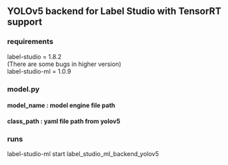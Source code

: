 ## YOLOv5 backend for Label Studio with TensorRT support
### requirements
label-studio = 1.8.2 \
(There are some bugs in higher version) \
label-studio-ml = 1.0.9
### model.py
#### model_name : model engine file path
#### class_path : yaml file path from yolov5
### runs
label-studio-ml start label_studio_ml_backend_yolov5